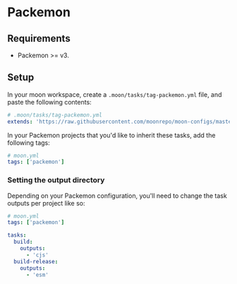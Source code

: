 # Packemon

## Requirements

- Packemon >= v3.

## Setup

In your moon workspace, create a `.moon/tasks/tag-packemon.yml` file, and paste the following
contents:

```yaml
# .moon/tasks/tag-packemon.yml
extends: 'https://raw.githubusercontent.com/moonrepo/moon-configs/master/javascript/packemon/tasks.yml'
```

In your Packemon projects that you'd like to inherit these tasks, add the following tags:

```yaml
# moon.yml
tags: ['packemon']
```

### Setting the output directory

Depending on your Packemon configuration, you'll need to change the task outputs per project like
so:

```yaml
# moon.yml
tags: ['packemon']

tasks:
  build:
    outputs:
      - 'cjs'
  build-release:
    outputs:
      - 'esm'
```
